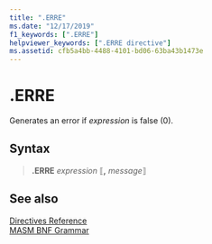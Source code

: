```yaml
---
title: ".ERRE"
ms.date: "12/17/2019"
f1_keywords: [".ERRE"]
helpviewer_keywords: [".ERRE directive"]
ms.assetid: cfb5a4bb-4488-4101-bd06-63ba43b1473e
---
```

# .ERRE

Generates an error if *expression* is false (0).

## Syntax

> **.ERRE** *expression* ⟦__,__ *message*⟧

## See also

[Directives Reference](directives-reference.md)\
[MASM BNF Grammar](masm-bnf-grammar.md)
